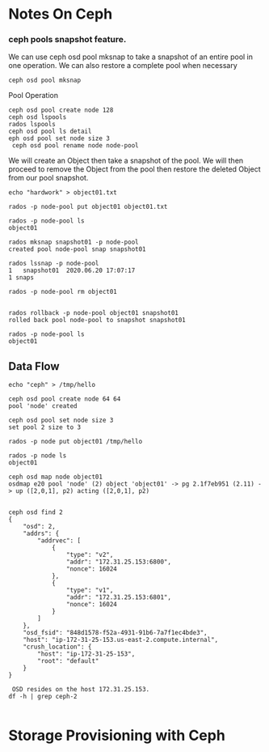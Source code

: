 # Notes On Ceph

### ceph pools snapshot feature.

We can use ceph osd pool mksnap to take a snapshot of an entire pool in one operation.
We can also restore a complete pool when necessary

```
ceph osd pool mksnap
```

Pool Operation

```
ceph osd pool create node 128
ceph osd lspools
rados lspools
ceph osd pool ls detail
eph osd pool set node size 3
 ceph osd pool rename node node-pool
```

We will create an Object then take a snapshot of the pool. We will then proceed to remove the Object from the pool then restore the deleted Object from our pool snapshot.

```
echo "hardwork" > object01.txt

rados -p node-pool put object01 object01.txt

rados -p node-pool ls
object01

rados mksnap snapshot01 -p node-pool
created pool node-pool snap snapshot01

rados lssnap -p node-pool
1	snapshot01	2020.06.20 17:07:17
1 snaps

rados -p node-pool rm object01


rados rollback -p node-pool object01 snapshot01
rolled back pool node-pool to snapshot snapshot01

rados -p node-pool ls
object01

```

## Data Flow

```
echo "ceph" > /tmp/hello

ceph osd pool create node 64 64
pool 'node' created

ceph osd pool set node size 3
set pool 2 size to 3

rados -p node put object01 /tmp/hello

rados -p node ls
object01

ceph osd map node object01
osdmap e20 pool 'node' (2) object 'object01' -> pg 2.1f7eb951 (2.11) -> up ([2,0,1], p2) acting ([2,0,1], p2)


ceph osd find 2
{
    "osd": 2,
    "addrs": {
        "addrvec": [
            {
                "type": "v2",
                "addr": "172.31.25.153:6800",
                "nonce": 16024
            },
            {
                "type": "v1",
                "addr": "172.31.25.153:6801",
                "nonce": 16024
            }
        ]
    },
    "osd_fsid": "848d1578-f52a-4931-91b6-7a7f1ec4bde3",
    "host": "ip-172-31-25-153.us-east-2.compute.internal",
    "crush_location": {
        "host": "ip-172-31-25-153",
        "root": "default"
    }
}

 OSD resides on the host 172.31.25.153.
df -h | grep ceph-2


```

# Storage Provisioning with Ceph
